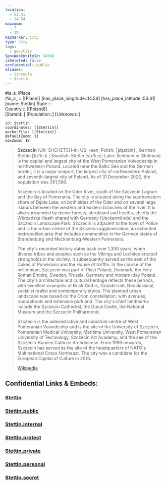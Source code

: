 ```yaml
---
location:
  - 53.41
  - 14.54
mapzoom:
  - 7
  - 12
mapmarker: city
type: City
tags:
  - geo/City
SpocWebEntityId: 34568
isDeleted: false
confidential: public
aliases:
  - Szczecin
  - Stettin
---
```

#is_a_/Place  
#is_a_ :: [[Place]] 
[has_place_longitude::14.54] 
[has_place_latitude::53.41] 
[name::Stettin] 
State ::  
Country :: [[Poland]]  
[StateId::] 
[Population::] 
[Unknown::] 


```leaflet
id: Stettin
coordinates: [[Stettin]] 
markerFile: [[Stettin]] 
defaultZoom: 11 
maxZoom: 18
```

> **Szczecin** (UK:  SHCHETCH-in, US:  -⁠een, Polish: [ˈʂt͡ʂɛt͡ɕin] ; German: Stettin [ʃtɛˈtiːn] ; Swedish: Stettin [stɛˈtiːn]; Latin: Sedinum or Stetinum) 
> is the capital and largest city of the West Pomeranian Voivodeship 
> in northwestern Poland. 
> Located near the Baltic Sea and the German border, 
> it is a major seaport, the largest city of northwestern Poland, 
> and seventh-largest city of Poland. 
> As of 31 December 2022, the population was 391,566.
>
> Szczecin is located on the Oder River, 
> south of the Szczecin Lagoon and the Bay of Pomerania. 
> The city is situated along the southwestern shore of Dąbie Lake, on both sides of the Oder and on several large islands between the western and eastern branches of the river. It is also surrounded by dense forests, shrubland and heaths, chiefly the Wkrzańska Heath shared with Germany (Ueckermünde) and the Szczecin Landscape Park. Szczecin is adjacent to the town of Police and is the urban centre of the Szczecin agglomeration, an extended metropolitan area that includes communities in the German states of Brandenburg and Mecklenburg-Western Pomerania.
>
> The city's recorded history dates back over 1,300 years, when diverse tribes and peoples such as the Vikings and Lechites erected strongholds in the vicinity. It subsequently served as the seat of the Dukes of Pomerania and the House of Griffin. In the course of the millennium, Szczecin was part of Piast Poland, Denmark, the Holy Roman Empire, Sweden, Prussia, Germany and modern-day Poland. The city's architecture and cultural heritage reflects these periods, with excellent examples of Brick Gothic, Gründerzeit, Neoclassical, socialist realist and contemporary styles. The planned urban landscape was based on the Orion constellation, with avenues, roundabouts and extensive parkland. The city's chief landmarks include the Szczecin Cathedral, the Ducal Castle, the National Museum and the Szczecin Philharmonic.
>
> Szczecin is the administrative and industrial centre of West Pomeranian Voivodeship and is the site of the University of Szczecin, Pomeranian Medical University, Maritime University, West Pomeranian University of Technology, Szczecin Art Academy, and the see of the Szczecin-Kamień Catholic Archdiocese. From 1999 onwards, Szczecin has served as the site of the headquarters of NATO's Multinational Corps Northeast. The city was a candidate for the European Capital of Culture in 2016.
>
> [Wikipedia](https://en.wikipedia.org/wiki/Szczecin)


## Confidential Links & Embeds: 

### [Stettin](/_Standards/Earth/Continent/Europe/Europe~East/Poland/Provinces~Poland/West_Pomeranian/counties~Zachodniopomorskie/Szczecin,County/Stettin.md) 

### [Stettin.public](/_public/Earth/Continent/Europe/Europe~East/Poland/Provinces~Poland/West_Pomeranian/counties~Zachodniopomorskie/Szczecin,County/Stettin.public.md) 

### [Stettin.internal](/_internal/Earth/Continent/Europe/Europe~East/Poland/Provinces~Poland/West_Pomeranian/counties~Zachodniopomorskie/Szczecin,County/Stettin.internal.md) 

### [Stettin.protect](/_protect/Earth/Continent/Europe/Europe~East/Poland/Provinces~Poland/West_Pomeranian/counties~Zachodniopomorskie/Szczecin,County/Stettin.protect.md) 

### [Stettin.private](/_private/Earth/Continent/Europe/Europe~East/Poland/Provinces~Poland/West_Pomeranian/counties~Zachodniopomorskie/Szczecin,County/Stettin.private.md) 

### [Stettin.personal](/_personal/Earth/Continent/Europe/Europe~East/Poland/Provinces~Poland/West_Pomeranian/counties~Zachodniopomorskie/Szczecin,County/Stettin.personal.md) 

### [Stettin.secret](/_secret/Earth/Continent/Europe/Europe~East/Poland/Provinces~Poland/West_Pomeranian/counties~Zachodniopomorskie/Szczecin,County/Stettin.secret.md)

